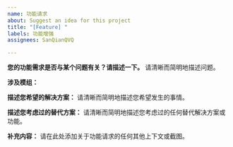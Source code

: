 ```yaml
---
name: 功能请求
about: Suggest an idea for this project
title: "[Feature] "
labels: 功能增强
assignees: SanQianQVQ

---
```


**您的功能需求是否与某个问题有关？请描述一下。**
请清晰而简明地描述问题。

**涉及模组：**

**描述您希望的解决方案：**
请清晰而简明地描述您希望发生的事情。

**描述您考虑过的替代方案：** 
请清晰而简明地描述您考虑过的任何替代解决方案或功能。

**补充内容：**
请在此处添加关于功能请求的任何其他上下文或截图。
